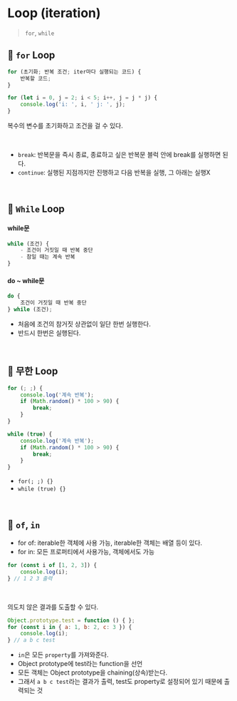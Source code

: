 # Loop (iteration)

> `for`, `while`

## 🔖 `for` Loop

```js
for (초기화; 반복 조건; iter마다 실행되는 코드) {
    반복할 코드;
}
```

```js
for (let i = 0, j = 2; i < 5; i++, j = j * j) {
    console.log('i: ', i, ' j: ', j);
}
```
복수의 변수를 초기화하고 조건을 걸 수 있다.

<br>

- `break`: 반복문을 즉시 종료, 종료하고 싶은 반복문 블럭 안에 break를 실행하면 된다.
- `continue`: 실행된 지점까지만 진행하고 다음 반복을 실행, 그 아래는 실행X

<br>

## 🔖 `While` Loop

#### while문
```js
while (조건) {
    - 조건이 거짓일 때 반복 중단
    - 참일 때는 계속 반복
}
```

#### do ~ while문
```js
do {
    조건이 거짓일 때 반복 중단
} while (조건);
```
- 처음에 조건의 참거짓 상관없이 일단 한번 실행한다.
- 반드시 한번은 실행된다.

<br>

## 🔖 무한 Loop

```js
for (; ;) {
    console.log('계속 반복');
    if (Math.random() * 100 > 90) {
        break;
    }
}

while (true) {
    console.log('계속 반복');
    if (Math.random() * 100 > 90) {
        break;
    }
}
```
- `for(; ;) {}`
- `while (true) {}`

<br>

## 🔖 `of`, `in`

- for of: iterable한 객체에 사용 가능, iterable한 객체는 배열 등이 있다.
- for in: 모든 프로퍼티에서 사용가능, 객체에서도 가능

```js
for (const i of [1, 2, 3]) {
    console.log(i);
} // 1 2 3 출력
```

<br>

의도치 않은 결과를 도출할 수 있다.

```js
Object.prototype.test = function () { };
for (const i in { a: 1, b: 2, c: 3 }) {
    console.log(i);
} // a b c test
```
- `in`은 모든 `property`를 가져와준다.
- Object prototype에 test라는 function을 선언
- 모든 객체는 Object prototype을 chaining(상속)받는다.
- 그래서 `a b c test`라는 결과가 출력, test도 property로 설정되어 있기 때문에 출력되는 것